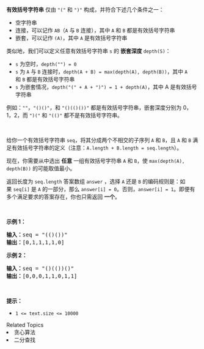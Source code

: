 <p><strong>有效括号字符串</strong> 仅由&nbsp;<code>&quot;(&quot;</code> 和&nbsp;<code>&quot;)&quot;</code>&nbsp;构成，并符合下述几个条件之一：</p>

<ul>
	<li>空字符串</li>
	<li>连接，可以记作&nbsp;<code>AB</code>（<code>A</code> 与 <code>B</code> 连接），其中&nbsp;<code>A</code>&nbsp;和&nbsp;<code>B</code>&nbsp;都是有效括号字符串</li>
	<li>嵌套，可以记作&nbsp;<code>(A)</code>，其中&nbsp;<code>A</code>&nbsp;是有效括号字符串</li>
</ul>

<p>类似地，我们可以定义任意有效括号字符串 <code>s</code> 的 <strong>嵌套深度</strong>&nbsp;<code>depth(S)</code>：</p>

<ul>
	<li><code>s</code> 为空时，<code>depth(&quot;&quot;) = 0</code></li>
	<li><code>s</code> 为 <code>A</code> 与 <code>B</code> 连接时，<code>depth(A + B) = max(depth(A), depth(B))</code>，其中&nbsp;<code>A</code> 和&nbsp;<code>B</code>&nbsp;都是有效括号字符串</li>
	<li><code>s</code> 为嵌套情况，<code>depth(&quot;(&quot; + A + &quot;)&quot;) = 1 + depth(A)</code>，其中 A 是有效括号字符串</li>
</ul>

<p>例如：<code>&quot;&quot;</code>，<code>&quot;()()&quot;</code>，和&nbsp;<code>&quot;()(()())&quot;</code>&nbsp;都是有效括号字符串，嵌套深度分别为 0，1，2，而&nbsp;<code>&quot;)(&quot;</code> 和&nbsp;<code>&quot;(()&quot;</code>&nbsp;都不是有效括号字符串。</p>

<p>&nbsp;</p>

<p>给你一个有效括号字符串 <code>seq</code>，将其分成两个不相交的子序列&nbsp;<code>A</code> 和&nbsp;<code>B</code>，且&nbsp;<code>A</code> 和&nbsp;<code>B</code>&nbsp;满足有效括号字符串的定义（注意：<code>A.length + B.length = seq.length</code>）。</p>

<p>现在，你需要从中选出 <strong>任意</strong>&nbsp;一组有效括号字符串&nbsp;<code>A</code> 和&nbsp;<code>B</code>，使&nbsp;<code>max(depth(A), depth(B))</code>&nbsp;的可能取值最小。</p>

<p>返回长度为&nbsp;<code>seq.length</code> 答案数组&nbsp;<code>answer</code>&nbsp;，选择&nbsp;<code>A</code>&nbsp;还是&nbsp;<code>B</code>&nbsp;的编码规则是：如果&nbsp;<code>seq[i]</code>&nbsp;是&nbsp;<code>A</code>&nbsp;的一部分，那么&nbsp;<code>answer[i] = 0</code>。否则，<code>answer[i] = 1</code>。即便有多个满足要求的答案存在，你也只需返回&nbsp;<strong>一个</strong>。</p>

<p>&nbsp;</p>

<p><strong>示例 1：</strong></p>

<pre><strong>输入：</strong>seq = &quot;(()())&quot;
<strong>输出：</strong>[0,1,1,1,1,0]
</pre>

<p><strong>示例 2：</strong></p>

<pre><strong>输入：</strong>seq = &quot;()(())()&quot;
<strong>输出：</strong>[0,0,0,1,1,0,1,1]
</pre>

<p>&nbsp;</p>

<p><strong>提示：</strong></p>

<ul>
	<li><code>1 &lt;= text.size &lt;= 10000</code></li>
</ul>
<div><div>Related Topics</div><div><li>贪心算法</li><li>二分查找</li></div></div>
